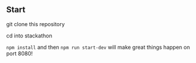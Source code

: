 ## Start
git clone this repository

cd into stackathon

`npm install` and then `npm run start-dev` will make great things happen on port 8080!

